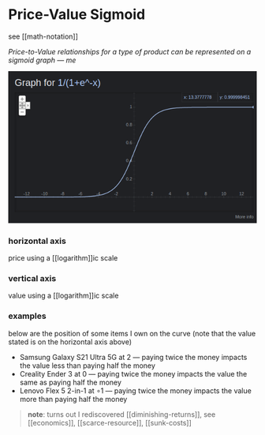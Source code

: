 # Price-Value Sigmoid

see [[math-notation]]

_Price-to-Value relationships for a type of product can be represented on a sigmoid graph &mdash; me_

![](2022-02-26-01-23-56.png)

### horizontal axis

price using a [[logarithm]]ic scale

### vertical axis

value using a [[logarithm]]ic scale

### examples

below are the position of some items I own on the curve (note that the value stated is on the horizontal axis above)

- Samsung Galaxy S21 Ultra 5G at $2$ &mdash; paying twice the money impacts the value less than paying half the money
- Creality Ender 3 at $0$ &mdash; paying twice the money impacts the value the same as paying half the money
- Lenovo Flex 5 2-in-1 at $\circ 1$ &mdash; paying twice the money impacts the value more than paying half the money

> **note**: turns out I rediscovered [[diminishing-returns]], see [[economics]], [[scarce-resource]], [[sunk-costs]]
